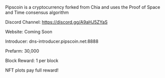 Pipscoin is a cryptocurrency forked from Chia and uses the Proof of Space and Time consensus algorithm

Discord Channel: https://discord.gg/A9aHJ5ZYaS

Website: Coming Soon

Introducer: dns-introducer.pipscoin.net:8888

Prefarm: 30,000

Block Reward: 1 per block

NFT plots pay full reward!

